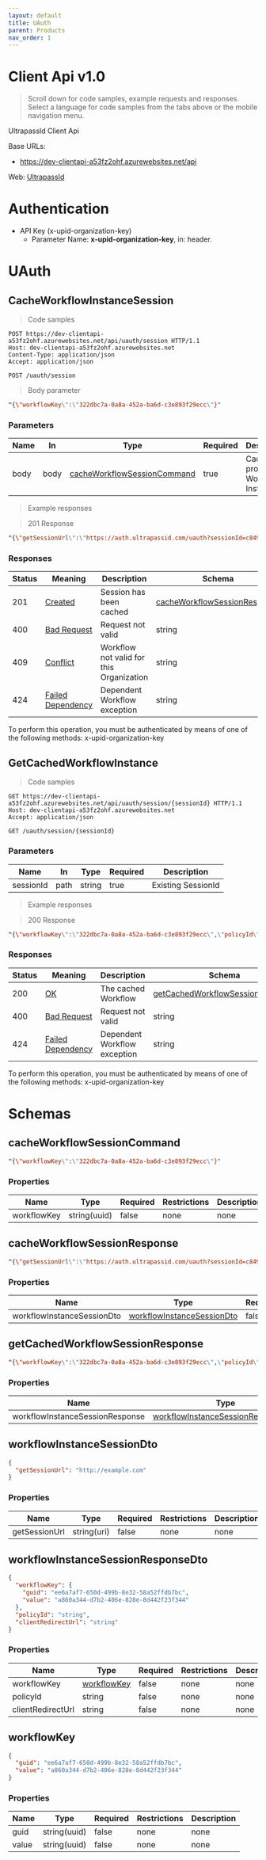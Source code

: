 ```yaml
---
layout: default
title: UAuth
parent: Products
nav_order: 1
---
```

<!-- Generator: Widdershins v4.0.1 -->

<h1 id="client-api">Client Api v1.0</h1>

> Scroll down for code samples, example requests and responses. Select a language for code samples from the tabs above or the mobile navigation menu.

UltrapassId Client Api

Base URLs:

* <a href="https://dev-clientapi-a53fz2ohf.azurewebsites.net/api">https://dev-clientapi-a53fz2ohf.azurewebsites.net/api</a>

Web: <a href="https://ultrapassid.com/">UltrapassId</a> 

# Authentication

* API Key (x-upid-organization-key)
    - Parameter Name: **x-upid-organization-key**, in: header. 

<h1 id="client-api-uauth">UAuth</h1>

## CacheWorkflowInstanceSession

<a id="opIdCacheWorkflowInstanceSession"></a>

> Code samples

```http
POST https://dev-clientapi-a53fz2ohf.azurewebsites.net/api/uauth/session HTTP/1.1
Host: dev-clientapi-a53fz2ohf.azurewebsites.net
Content-Type: application/json
Accept: application/json

```

`POST /uauth/session`

> Body parameter

```json
"{\"workflowKey\":\"322dbc7a-0a8a-452a-ba6d-c3e893f29ecc\"}"
```

<h3 id="cacheworkflowinstancesession-parameters">Parameters</h3>

|Name|In|Type|Required|Description|
|---|---|---|---|---|
|body|body|[cacheWorkflowSessionCommand](#schemacacheworkflowsessioncommand)|true|Caches a provided Workflow Instance|

> Example responses

> 201 Response

```json
"{\"getSessionUrl\":\"https://auth.ultrapassid.com/uauth?sessionId=c849466775754912bbc9058e627925f0\"}"
```

<h3 id="cacheworkflowinstancesession-responses">Responses</h3>

|Status|Meaning|Description|Schema|
|---|---|---|---|
|201|[Created](https://tools.ietf.org/html/rfc7231#section-6.3.2)|Session has been cached|[cacheWorkflowSessionResponse](#schemacacheworkflowsessionresponse)|
|400|[Bad Request](https://tools.ietf.org/html/rfc7231#section-6.5.1)|Request not valid|string|
|409|[Conflict](https://tools.ietf.org/html/rfc7231#section-6.5.8)|Workflow not valid for this Organization|string|
|424|[Failed Dependency](https://tools.ietf.org/html/rfc2518#section-10.5)|Dependent Workflow exception|string|

<aside class="warning">
To perform this operation, you must be authenticated by means of one of the following methods:
x-upid-organization-key
</aside>

## GetCachedWorkflowInstance

<a id="opIdGetCachedWorkflowInstance"></a>

> Code samples

```http
GET https://dev-clientapi-a53fz2ohf.azurewebsites.net/api/uauth/session/{sessionId} HTTP/1.1
Host: dev-clientapi-a53fz2ohf.azurewebsites.net
Accept: application/json

```

`GET /uauth/session/{sessionId}`

<h3 id="getcachedworkflowinstance-parameters">Parameters</h3>

|Name|In|Type|Required|Description|
|---|---|---|---|---|
|sessionId|path|string|true|Existing SessionId|

> Example responses

> 200 Response

```json
"{\"workflowKey\":\"322dbc7a-0a8a-452a-ba6d-c3e893f29ecc\",\"policyId\":\"B2C_1A_UUID_REGISTRATION\",\"clientRedirectUrl\":\"https://dev-portal.ultrapassid.com\"}"
```

<h3 id="getcachedworkflowinstance-responses">Responses</h3>

|Status|Meaning|Description|Schema|
|---|---|---|---|
|200|[OK](https://tools.ietf.org/html/rfc7231#section-6.3.1)|The cached Workflow|[getCachedWorkflowSessionResponse](#schemagetcachedworkflowsessionresponse)|
|400|[Bad Request](https://tools.ietf.org/html/rfc7231#section-6.5.1)|Request not valid|string|
|424|[Failed Dependency](https://tools.ietf.org/html/rfc2518#section-10.5)|Dependent Workflow exception|string|

<aside class="warning">
To perform this operation, you must be authenticated by means of one of the following methods:
x-upid-organization-key
</aside>

# Schemas

<h2 id="tocS_cacheWorkflowSessionCommand">cacheWorkflowSessionCommand</h2>
<!-- backwards compatibility -->
<a id="schemacacheworkflowsessioncommand"></a>
<a id="schema_cacheWorkflowSessionCommand"></a>
<a id="tocScacheworkflowsessioncommand"></a>
<a id="tocscacheworkflowsessioncommand"></a>

```json
"{\"workflowKey\":\"322dbc7a-0a8a-452a-ba6d-c3e893f29ecc\"}"

```

### Properties

|Name|Type|Required|Restrictions|Description|
|---|---|---|---|---|
|workflowKey|string(uuid)|false|none|none|

<h2 id="tocS_cacheWorkflowSessionResponse">cacheWorkflowSessionResponse</h2>
<!-- backwards compatibility -->
<a id="schemacacheworkflowsessionresponse"></a>
<a id="schema_cacheWorkflowSessionResponse"></a>
<a id="tocScacheworkflowsessionresponse"></a>
<a id="tocscacheworkflowsessionresponse"></a>

```json
"{\"getSessionUrl\":\"https://auth.ultrapassid.com/uauth?sessionId=c849466775754912bbc9058e627925f0\"}"

```

### Properties

|Name|Type|Required|Restrictions|Description|
|---|---|---|---|---|
|workflowInstanceSessionDto|[workflowInstanceSessionDto](#schemaworkflowinstancesessiondto)|false|none|none|

<h2 id="tocS_getCachedWorkflowSessionResponse">getCachedWorkflowSessionResponse</h2>
<!-- backwards compatibility -->
<a id="schemagetcachedworkflowsessionresponse"></a>
<a id="schema_getCachedWorkflowSessionResponse"></a>
<a id="tocSgetcachedworkflowsessionresponse"></a>
<a id="tocsgetcachedworkflowsessionresponse"></a>

```json
"{\"workflowKey\":\"322dbc7a-0a8a-452a-ba6d-c3e893f29ecc\",\"policyId\":\"B2C_1A_UUID_REGISTRATION\",\"clientRedirectUrl\":\"https://dev-portal.ultrapassid.com\"}"

```

### Properties

|Name|Type|Required|Restrictions|Description|
|---|---|---|---|---|
|workflowInstanceSessionResponse|[workflowInstanceSessionResponseDto](#schemaworkflowinstancesessionresponsedto)|false|none|none|

<h2 id="tocS_workflowInstanceSessionDto">workflowInstanceSessionDto</h2>
<!-- backwards compatibility -->
<a id="schemaworkflowinstancesessiondto"></a>
<a id="schema_workflowInstanceSessionDto"></a>
<a id="tocSworkflowinstancesessiondto"></a>
<a id="tocsworkflowinstancesessiondto"></a>

```json
{
  "getSessionUrl": "http://example.com"
}

```

### Properties

|Name|Type|Required|Restrictions|Description|
|---|---|---|---|---|
|getSessionUrl|string(uri)|false|none|none|

<h2 id="tocS_workflowInstanceSessionResponseDto">workflowInstanceSessionResponseDto</h2>
<!-- backwards compatibility -->
<a id="schemaworkflowinstancesessionresponsedto"></a>
<a id="schema_workflowInstanceSessionResponseDto"></a>
<a id="tocSworkflowinstancesessionresponsedto"></a>
<a id="tocsworkflowinstancesessionresponsedto"></a>

```json
{
  "workflowKey": {
    "guid": "ee6a7af7-650d-499b-8e32-58a52ffdb7bc",
    "value": "a860a344-d7b2-406e-828e-8d442f23f344"
  },
  "policyId": "string",
  "clientRedirectUrl": "string"
}

```

### Properties

|Name|Type|Required|Restrictions|Description|
|---|---|---|---|---|
|workflowKey|[workflowKey](#schemaworkflowkey)|false|none|none|
|policyId|string|false|none|none|
|clientRedirectUrl|string|false|none|none|

<h2 id="tocS_workflowKey">workflowKey</h2>
<!-- backwards compatibility -->
<a id="schemaworkflowkey"></a>
<a id="schema_workflowKey"></a>
<a id="tocSworkflowkey"></a>
<a id="tocsworkflowkey"></a>

```json
{
  "guid": "ee6a7af7-650d-499b-8e32-58a52ffdb7bc",
  "value": "a860a344-d7b2-406e-828e-8d442f23f344"
}

```

### Properties

|Name|Type|Required|Restrictions|Description|
|---|---|---|---|---|
|guid|string(uuid)|false|none|none|
|value|string(uuid)|false|none|none|

